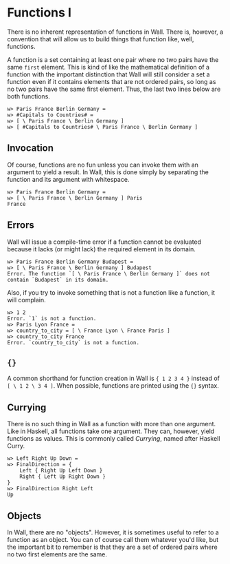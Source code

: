 # Functions I

There is no inherent representation of functions in Wall.  There is, however, a convention that will allow us to build things that function like, well, functions.

A function is a set containing at least one pair where no two pairs have the same `first` element.  This is kind of like the mathematical definition of a function with the important distinction that Wall will still consider a set a function even if it contains elements that are not ordered pairs, so long as no two pairs have the same first element.  Thus, the last two lines below are both functions.

```
w> Paris France Berlin Germany =
w> #Capitals to Countries# =
w> [ \ Paris France \ Berlin Germany ]
w> [ #Capitals to Countries# \ Paris France \ Berlin Germany ]
```

## Invocation

Of course, functions are no fun unless you can invoke them with an argument to yield a result.  In Wall, this is done simply by separating the function and its argument with whitespace.

```
w> Paris France Berlin Germany =
w> [ \ Paris France \ Berlin Germany ] Paris
France
```

## Errors

Wall will issue a compile-time error if a function cannot be evaluated because it lacks (or might lack) the required element in its domain.

```
w> Paris France Berlin Germany Budapest =
w> [ \ Paris France \ Berlin Germany ] Budapest
Error. The function `[ \ Paris France \ Berlin Germany ]` does not contain `Budapest` in its domain.
```

Also, if you try to invoke something that is not a function like a function, it will complain.

```
w> 1 2
Error. `1` is not a function.
w> Paris Lyon France =
w> country_to_city = [ \ France Lyon \ France Paris ]
w> country_to_city France
Error. `country_to_city` is not a function.
```

## `{}`

A common shorthand for function creation in Wall is `{ 1 2 3 4 }` instead of `[ \ 1 2 \ 3 4 ]`.  When possible, functions are printed using the `{}` syntax.

## Currying

There is no such thing in Wall as a function with more than one argument.  Like in Haskell, all functions take one argument.  They can, however, yield functions as values.  This is commonly called *Currying*, named after Haskell Curry.

```
w> Left Right Up Down =
w> FinalDirection = {
    Left { Right Up Left Down }
    Right { Left Up Right Down }
}
w> FinalDirection Right Left
Up
```

## Objects

In Wall, there are no "objects".  However, it is sometimes useful to refer to a function as an object.  You can of course call them whatever you'd like, but the important bit to remember is that they are a set of ordered pairs where no two first elements are the same.
